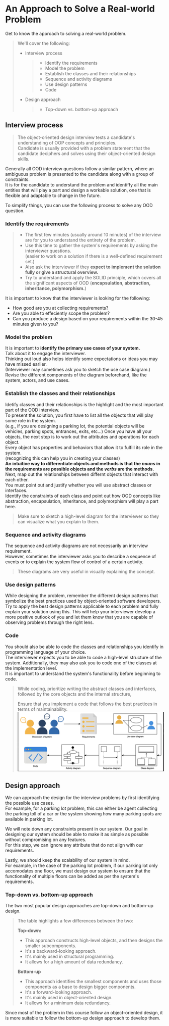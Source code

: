 # An Approach to Solve a Real-world Problem

Get to know the approach to solving a real-world problem.

> We'll cover the following:
>
> - Interview process
>   > - Identify the requirements
>   > - Model the problem
>   > - Establish the classes and their relationships
>   > - Sequence and activity diagrams
>   > - Use design patterns
>   > - Code
> - Design approach
>   > - Top-down vs. bottom-up approach

## Interview process

> The object-oriented design interview tests a candidate's understanding of OOP concepts and principles.  
>  Candidate is usually provided with a problem statement that the candidate deciphers and solves using their object-oriented design skills.

Generally all OOD interview questions follow a similar pattern, where an ambiguous problem is presented to the candidate along with a group of constraints.  
 It is for the candidate to understand the problem and identiffy all the main entities that will play a part and design a workable solution, one that is flexible and adaptable to change in the future.

To simplify things, you can use the following process to solve any OOD question.

### Identify the requirements

> - The first few minutes (usually around 10 minutes) of the interview are for you to understand the entirety of the problem.
> - Use this time to gather the system's requirements by asking the interviewer questions.  
>    (easier to work on a solution if there is a well-defined requirement set.)
> - Also ask the interviewer if they **expect to implement the solution fully or give a structural overview.**
> - Try to understand and apply the SOLID principle, which covers all the significant aspects of OOD (**encapsulation, abstraction, inheritance, polymorphism.**)

It is important to know that the interviewer is looking for the following:

- How good are you at collecting requirements?
- Are you able to effeciently scope the problem?
- Can you produce a design based on your requirements within the 30-45 minutes given to you?

### Model the problem

It is important to **identify the primary use cases of your system.**  
 Talk about it to engage the interviewer.  
 Thinking out loud also helps identify some expectations or ideas you may have missed earlier.  
 (Interviewer may sometimes ask you to sketch the use case diagram.)
Revise the different components of the diagram beforehand, like the system, actors, and use cases.

### Establish the classes and their relationships

Idetify classes and their relationships is the highlight and the most important part of the OOD interview.  
 To present the solution, you first have to list all the objects that will play some role in the system.  
 (e.g., if you are designing a parking lot, the potential objects will be vehicles, parking spots, entrances, exits, etc...)
Once you have all your objects, the next step is to work out the attributes and operations for each object.  
 Every object has properties and behaviors that allow it to fulfill its role in the system.  
 (recognizing this can help you in creating your classes)  
 **An intuitive way to differentiate objects and methods is that the _nouns_ in the requirements are possible objects and the _verbs_ are the methods.**
Next, map out the relationships between differnt objects that interact with each other.  
 You must point out and justify whether you will use abstract classes or interfaces.  
 Identify the constraints of each class and point out how OOD concepts like abstraction, encapsulation, inheritance, and polymorphism will play a part here.

> Make sure to sketch a high-level diagram for the interviewer so they can visualize what you explain to them.

### Sequence and activity diagrams

The sequence and activity diagrams are not necessarily an interview requirement.  
 However, sometimes the interviewer asks you to describe a sequence of events or to explain the system flow of control of a certain activity.

> These diagrams are very useful in visually explaining the concept.

### Use design patterns

While designing the problem, remember the different design patterns that symbolize the best practices used by object-oriented software developers.  
 Try to apply the best design patterns applicable to each problem and fully explain your solution using this.
This will help your interviewer develop a more positive outlook of you and let them know that you are capable of observing problems through the right lens.

### Code

You should also be able to code the classes and relationships you identify in programming language of your choice.  
 The interviewer expects you to be able to code a high-level structure of the system.
Additionally, they may also ask you to code one of the classes at the implementation level.  
 It is important to understand the system's functionality before beginning to code.

> While coding, prioritize writing the abstract classes and interfaces, followed by the core objects and the internal structure,
>
> Ensure that you implement a code that follows the best practices in terms of maintainability.
> ![sequence of design problem discussion](./sequence%20of%20design%20pattern%20in%20interview.png)

## Design approach

We can approach the design for the interview problems by first identifying the possible use cases.  
 For example, for a parking lot problem, this can either be agent collecting the parking toll of a car or the system showing how many parking spots are available in parking lot.

We will note down any constraints present in our system. Our goal in designing our system should be able to make it as simple as possible without compromising on any features.  
 For this step, we can ignore any attribute that do not align with our requirements.

Lastly, we should keep the scalability of our system in mind.  
 For example, in the case of the parking lot problem, if our parking lot only accomodates one floor, we must design our system to ensure that the functionality of multiple floors can be added as per the system's requirements.

### Top-down vs. bottom-up approach

The two most popular design approaches are top-down and bottom-up design.

> The table highlights a few differences between the two:
>
> **Top-down:**
>
> - This approach constructs high-level objects, and then designs the smaller subcomponents.
> - It's a backward-looking approach.
> - It's mainly used in structural programming.
> - It allows for a high amount of data redundancy.
>
> **Bottom-up**
>
> - This approach identifies the smallest components and uses those components as a base to design bigger components.
> - It's a forward-looking approach.
> - It's mainly used in object-oriented design.
> - It allows for a minimum data redundancy.

Since most of the problem in this course follow an object-oriented design, it is more suitable to follow the bottom-up design approach to develop them.
